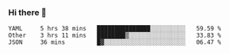 ### Hi there 👋

<!--
**yeya24/yeya24** is a ✨ _special_ ✨ repository because its `README.md` (this file) appears on your GitHub profile.

Here are some ideas to get you started:

- 🔭 I’m currently working on ...
- 🌱 I’m currently learning ...
- 👯 I’m looking to collaborate on ...
- 🤔 I’m looking for help with ...
- 💬 Ask me about ...
- 📫 How to reach me: ...
- 😄 Pronouns: ...
- ⚡ Fun fact: ...
-->

<!--START_SECTION:waka-->
```text
YAML     5 hrs 38 mins   ███████████████░░░░░░░░░░   59.59 % 
Other    3 hrs 11 mins   ████████▒░░░░░░░░░░░░░░░░   33.83 % 
JSON     36 mins         █▓░░░░░░░░░░░░░░░░░░░░░░░   06.47 % 
```
<!--END_SECTION:waka-->
